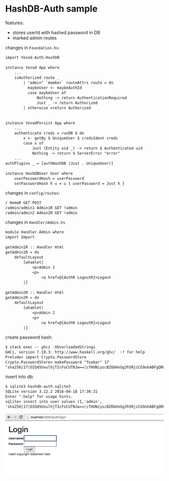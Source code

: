 # HashDB-Auth sample

features:
- stores userId with hashed password in DB
- marked admin routes

changes in `Foundation.hs`:

    import Yesod.Auth.HashDB

    instance Yesod App where
        ...
        isAuthorized route _
            | "admin" `member` routeAttrs route = do
              maybeUser <- maybeAuthId
              case maybeUser of
                  Nothing -> return AuthenticationRequired
                  Just _ -> return Authorized
            | otherwise =return Authorized


    instance YesodPersist App where
        ...
        authenticate creds = runDB $ do
            x <- getBy $ UniqueUser $ credsIdent creds
            case x of
                Just (Entity uid _) -> return $ Authenticated uid
                Nothing -> return $ ServerError "error"
        ...
	authPlugins _ = [authHashDB (Just . UniqueUser)]

    instance HashDBUser User where
        userPasswordHash = userPassword
        setPasswordHash h u = u { userPassword = Just h }

changes in `config/routes`:

    / HomeR GET POST
    /admin/admin1 Admin1R GET !admin
    /admin/admin2 Admin2R GET !admin

changes in `Handler/Admin.hs`

    module Handler.Admin where
    import Import

    getAdmin1R :: Handler Html
    getAdmin1R = do
        defaultLayout
            [whamlet|
                <p>Admin 1
                <p>
                    <a href=@{AuthR LogoutR}>Logout
            |]

    getAdmin2R :: Handler Html
    getAdmin2R = do
        defaultLayout
            [whamlet|
                <p>Admin 2
                <p>
                    <a href=@{AuthR LogoutR}>Logout
            |]


create password hash:

    $ stack exec -- ghci -XOverloadedStrings
    GHCi, version 7.10.3: http://www.haskell.org/ghc/  :? for help
    Prelude> import Crypto.PasswordStore
    Crypto.PasswordStore> makePassword "foobar" 17
    "sha256|17|OIQ45UxulhjTIcFoCUTNJw==|cfHUNiyscBZ6bHxGg3h5RjzCG9ohABFgQRUtQOizmxk="

insert into db:

    $ sqlite3 hashdb-auth.sqlite3
    SQLite version 3.12.2 2016-04-18 17:30:31
    Enter ".help" for usage hints.
    sqlite> insert into user values (1,'admin', 'sha256|17|OIQ45UxulhjTIcFoCUTNJw==|cfHUNiyscBZ6bHxGg3h5RjzCG9ohABFgQRUtQOizmxk=');


![pic1](pics/pic1.png)
